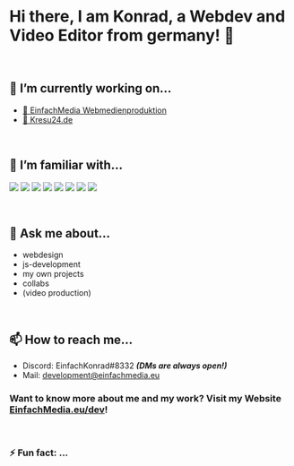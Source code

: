 # Hi there, I am Konrad, a Webdev and Video Editor from germany! 👋
<br>


## 🔭 I’m currently working on...
- <a href="https://einfachmedia.eu">🎥 EinfachMedia Webmedienproduktion</a>
- <a href="https://kresu24.de">📲 Kresu24.de</a>

<br>

## 🌱 I’m familiar with...
![](https://img.shields.io/badge/HTML5-000000?style=for-the-badge&logo=html5&logoColor=white)
![](https://img.shields.io/badge/CSS3-000000?style=for-the-badge&logo=css3&logoColor=white)
<img src="https://img.shields.io/badge/JavaScript-000000?style=for-the-badge&logo=javascript&logoColor=white">
<img src="https://img.shields.io/badge/Node.js-000000?style=for-the-badge&logo=node.js&logoColor=white">
<img src="https://img.shields.io/badge/ReactJS-000000?style=for-the-badge&logo=react&logoColor=white">
<img src="https://img.shields.io/badge/Gatsby-000000?style=for-the-badge&logo=gatsby&logoColor=white">
<img src="https://img.shields.io/badge/Next.JS-000000?style=for-the-badge&logo=next.js&logoColor=white">
<img src="https://img.shields.io/badge/Discord.JS-000000?style=for-the-badge&logo=discord&logoColor=white">

<br>

## 💬 Ask me about...
- webdesign
- js-development
- my own projects
- collabs
- (video production)

<br>

## 📫 How to reach me...
- Discord: EinfachKonrad#8332 ***(DMs are always open!)***
- Mail: <a href="mailto:development@EinfachMedia.eu">development@einfachmedia.eu</a>

### Want to know more about me and my work? Visit my Website [EinfachMedia.eu/dev](https://einfachmedia.eu/dev)!

<br>

### ⚡ Fun fact: ...
